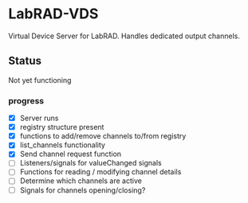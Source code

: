 # LabRAD-VDS
Virtual Device Server for LabRAD. Handles dedicated output channels.

## Status
Not yet functioning

### progress
- [x] Server runs
- [x] registry structure present
- [x] functions to add/remove channels to/from registry
- [x] list_channels functionality
- [x] Send channel request function
- [ ] Listeners/signals for valueChanged signals
- [ ] Functions for reading / modifying channel details
- [ ] Determine which channels are active
- [ ] Signals for channels opening/closing?
